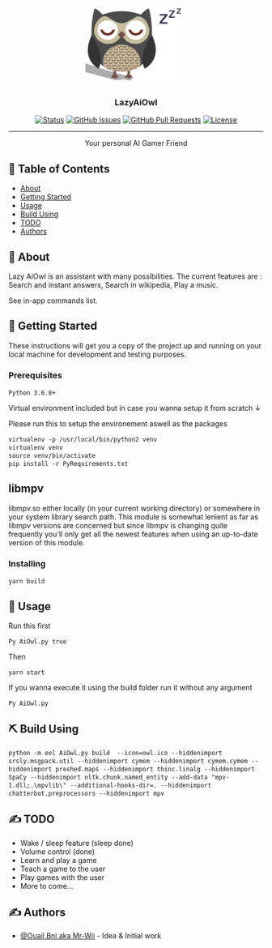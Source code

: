 <p align="center">
  <a href="" rel="noopener">
 <img width=200px height=150px src="./lazyowl.png" alt="Project logo"></a>
</p>

<h3 align="center">LazyAiOwl</h3>

<div align="center">

[![Status](https://img.shields.io/badge/status-active-success.svg)]()
[![GitHub Issues](https://img.shields.io/github/issues/Mr-Wii/LazyAiOwl.svg)](https://github.com/Mr-Wii/LazyAiOwl/issues)
[![GitHub Pull Requests](https://img.shields.io/github/issues-pr/kylelobo/The-Documentation-Compendium.svg)](https://github.com/Mr-Wii/LazyAiOwl/pulls)
[![License](https://img.shields.io/badge/license-MIT-blue.svg)](/LICENSE)

</div>

---

<p align="center"> Your personal AI Gamer Friend
    <br> 
</p>

## 📝 Table of Contents

-   [About](#about)
-   [Getting Started](#getting_started)
-   [Usage](#usage)
-   [Build Using](#build_using)
-   [TODO](#todo)
-   [Authors](#authors)

## 🧐 About <a name = "about"></a>

Lazy AiOwl is an assistant with many possibilities.
The current features are : Search and instant answers, Search in wikipedia, Play a music.

See in-app commands list.

## 🏁 Getting Started <a name = "getting_started"></a>

These instructions will get you a copy of the project up and running on your local machine for development and testing purposes.

### Prerequisites

    Python 3.6.8+

Virtual environment included but in case you wanna setup it from scratch ↓

Please run this to setup the environement aswell as the packages

```
virtualenv -p /usr/local/bin/python2 venv
virtualenv venv
source venv/bin/activate
pip install -r PyRequirements.txt
```

## libmpv

libmpv.so either locally (in your current working directory) or somewhere in your system library search path. This module is somewhat lenient as far as libmpv versions are concerned but since libmpv is changing quite frequently you'll only get all the newest features when using an up-to-date version of this module.

### Installing

```
yarn build
```

## 🎈 Usage <a name="usage"></a>

Run this first

```
Py AiOwl.py true
```

Then

```
yarn start
```

If you wanna execute it using the build folder run it without any argument

```
Py AiOwl.py
```

## ⛏️ Build Using <a name = "build_using"></a>

```
python -m eel AiOwl.py build  --icon=owl.ico --hiddenimport srsly.msgpack.util --hiddenimport cymem --hiddenimport cymem.cymem --hiddenimport preshed.maps --hiddenimport thinc.linalg --hiddenimport SpaCy --hiddenimport nltk.chunk.named_entity --add-data "mpv-1.dll;.\mpvlib\" --additional-hooks-dir=. --hiddenimport chatterbot.preprocessors --hiddenimport mpv
```

## ✍️ TODO <a name = "todo"></a>

-   Wake / sleep feature (sleep done)
-   Volume control (done)
-   Learn and play a game
-   Teach a game to the user
-   Play games with the user
-   More to come...

## ✍️ Authors <a name = "authors"></a>

-   [@Ouail Bni aka Mr-Wii](https://github.com/mr-wii) - Idea & Initial work
